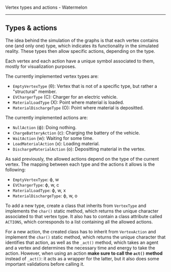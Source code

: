 Vertex types and actions - Watermelon

---

## Types & actions
The idea behind the simulation of the graphs is that each vertex contains one (and only one) type, which indicates its functionality in the simulated reality. These types then allow specific actions, depending on the type.

Each vertex and each action have a unique symbol associated to them, mostly for visualization purposes.

The currently implemented vertex types are:

- `EmptyVertexType` (θ): Vertex that is not of a specific type, but rather a "structural" member.
- `EVChargerType` (C): Charger for an electric vehicle.
- `MaterialLoadType` (X): Point where material is loaded.
- `MaterialDischargeType` (O): Point where material is depositted.

The currently implemented actions are:

- `NullAction` (ϕ): Doing nothing.
- `ChargeBatteryAction` (c): Charging the battery of the vehicle.
- `WaitAction` (w): Waiting for some time.
- `LoadMaterialAction` (x): Loading material.
- `DischargeMaterialAction` (o): Depositting material in the vertex.

As said previously, the allowed actions depend on the type of the current vertex. The mapping between each type and the actions it allows is the following:

- `EmptyVertexType`: ϕ, w
- `EVChargerType`: ϕ, w, c
- `MaterialLoadType`: ϕ, w, x
- `MaterialDischargeType`: ϕ, w, o

To add a new type, create a class that inherits from `VertexType` and implements the `char()` static method, which returns the unique character associated to that vertex type. It also has to contain a class attribute called `ACTIONS`, which corresponds to a list containing all the allowed actions.

For a new action, the created class has to inherit from `VertexAction` and implement the `char()` static method, which returns the unique character that identifies that action, as well as the `_act()` method, which takes an agent and a vertex and determines the necessary time and energy to take the action. However, when using an action **make sure to call the `act()` method** instead of `_act()`: it acts as a wrapper for the latter, but it also does some important validations before calling it.
